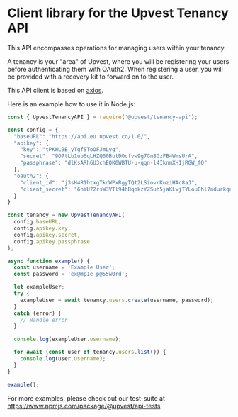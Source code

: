 # Client library for the Upvest Tenancy API

This API encompasses operations for managing users within your tenancy.

A tenancy is your "area" of Upvest, where you will be registering your users before authenticating them with OAuth2. When registering a user, you will be provided with a recovery kit to forward on to the user.

This API client is based on [axios](https://www.npmjs.com/package/axios).

Here is an example how to use it in Node.js:

```javascript
const { UpvestTenancyAPI } = require('@upvest/tenancy-api');

const config = {
  "baseURL": "https://api.eu.upvest.co/1.0/",
  "apikey": {
    "key": "tPKWL9B_yTgfSToOFJmLyg",
    "secret": "9O7tLb1ub6qLHZQ00ButDOcfvw9g7Gn8GzFB4WmsUrA",
    "passphrase": "dlKsARh6U3chEQK0WBTU-u-qqn-l4IknmXH1jRGW_fQ"
  },
  "oauth2": {
    "client_id": "j3sH4R1htxgTkdWPxRgyTQt2LSiovrKuziHAc8aJ",
    "client_secret": "6hYU72rsW3VTl94hBqokzYZSuh5jaKLwjTYLouEhl7ndurkqn78lFYzeteU6kCHLzfZblT5WTf4p7R4VS9lR7vHne0Xm09DBolCG693Cp5qlwL7CHnUDAovjYPWxKP3z"
  }
}

const tenancy = new UpvestTenancyAPI(
  config.baseURL,
  config.apikey.key,
  config.apikey.secret,
  config.apikey.passphrase
);

async function example() {
  const username = 'Example User';
  const password = 'ex@mp1e p@55w0rd';

  let exampleUser;
  try {
    exampleUser = await tenancy.users.create(username, password);
  }
  catch (error) {
    // Handle error
  }

  console.log(exampleUser.username);

  for await (const user of tenancy.users.list()) {
    console.log(user.username);
  }
}

example();

```

For more examples, please check out our test-suite at https://www.npmjs.com/package/@upvest/api-tests
